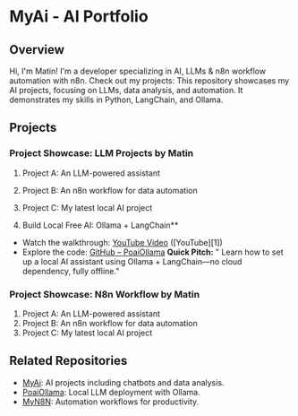 # MyAi - AI Portfolio
## Overview
Hi, I'm Matin! I'm a developer specializing in AI, LLMs & n8n workflow automation with n8n. Check out my projects:
This repository showcases my AI projects, focusing on LLMs, data analysis, and automation. It demonstrates my skills in Python, LangChain, and Ollama.

## Projects

### Project Showcase: LLM Projects by Matin

1. Project A: An LLM-powered assistant
1. Project B: An n8n workflow for data automation
1. Project C: My latest local AI project
   

1. Build Local Free AI: Ollama + LangChain**
 * Watch the walkthrough: [YouTube Video](https://youtu.be/3VQdn6X9veM) ([YouTube][1])
 * Explore the code: [GitHub – PoaiOllama](https://github.com/matinict/PoaiOllama)
 **Quick Pitch:**
 " Learn how to set up a local AI assistant using Ollama + LangChain—no cloud dependency, fully offline."


### Project Showcase: N8n Workflow by Matin 
 1. Project A: An LLM-powered assistant
 1. Project B: An n8n workflow for data automation
 1. Project C: My latest local AI project


## Related Repositories 
- [MyAi](https://github.com/matinict/MyAi): AI projects including chatbots and data analysis.
- [PoaiOllama](https://github.com/matinict/PoaiOllama): Local LLM deployment with Ollama.
- [MyN8N](https://github.com/matinict/MyN8N): Automation workflows for productivity.
